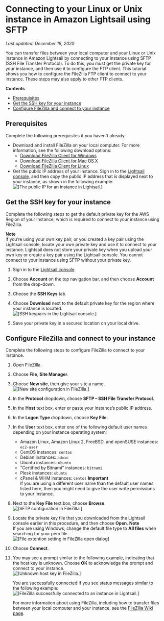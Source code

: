 # Connecting to your Linux or Unix instance in Amazon Lightsail using SFTP<a name="amazon-lightsail-connecting-to-linux-unix-instance-using-sftp"></a>

 *Last updated: December 18, 2020* 

You can transfer files between your local computer and your Linux or Unix instance in Amazon Lightsail by connecting to your instance using SFTP \(SSH File Transfer Protocol\)\. To do this, you must get the private key for your instance, and then use it to configure the FTP client\. This tutorial shows you how to configure the FileZilla FTP client to connect to your instance\. These steps may also apply to other FTP clients\.

**Contents**
+ [Prerequisites](#connecting-to-linux-unix-instance-using-sftp-prerequisites)
+ [Get the SSH key for your instance](#get-the-ssh-key-for-your-instance)
+ [Configure FileZilla and connect to your instance](#configure-filezilla-and-connect-to-your-instance)

## Prerequisites<a name="connecting-to-linux-unix-instance-using-sftp-prerequisites"></a>

Complete the following prerequisites if you haven't already:
+ Download and install FileZilla on your local computer\. For more information, see the following download options:
  + [Download FileZilla Client for Windows](https://filezilla-project.org/download.php?platform=win64)
  + [Download FileZilla Client for Mac OS X](https://filezilla-project.org/download.php?platform=osx)
  + [Download FileZilla Client for Linux](https://filezilla-project.org/download.php?platform=linux)
+ Get the public IP address of your instance\. Sign in to the [Lightsail console](https://lightsail.aws.amazon.com/), and then copy the public IP address that is displayed next to your instance, as shown in the following example:  
![\[The public IP for an instance in Lightsail.\]](https://d9yljz1nd5001.cloudfront.net/en_us/2c7274df55d082980824e6f5d4268a07/images/amazon-lightsail-instance-public-ip.png)

## Get the SSH key for your instance<a name="get-the-ssh-key-for-your-instance"></a>

Complete the following steps to get the default private key for the AWS Region of your instance, which is required to connect to your instance using FileZilla\.

**Note**  
If you’re using your own key pair, or you created a key pair using the Lightsail console, locate your own private key and use it to connect to your instance\. Lightsail does not store your private key when you upload your own key or create a key pair using the Lightsail console\. You cannot connect to your instance using SFTP without your private key\.

1. Sign in to the [Lightsail console](https://lightsail.aws.amazon.com/)\.

1. Choose **Account** on the top navigation bar, and then choose **Account** from the drop\-down\.

1. Choose the **SSH Keys** tab\.

1. Choose **Download** next to the default private key for the region where your instance is located\.  
![\[SSH keypairs in the Lightsail console.\]](https://d9yljz1nd5001.cloudfront.net/en_us/2c7274df55d082980824e6f5d4268a07/images/amazon-lightsail-ssh-key-pairs.png)

1. Save your private key in a secured location on your local drive\.

## Configure FileZilla and connect to your instance<a name="configure-filezilla-and-connect-to-your-instance"></a>

Complete the following steps to configure FileZilla to connect to your instance\.

1. Open FileZilla\.

1. Choose **File**, **Site Manager**\.

1. Choose **New site**, then give your site a name\.  
![\[New site configuration in FileZilla.\]](https://d9yljz1nd5001.cloudfront.net/en_us/2c7274df55d082980824e6f5d4268a07/images/amazon-lightsail-filezilla-sftp-new-site.png)

1. In the **Protocol** dropdown, choose **SFTP – SSH File Transfer Protocol**\.

1. In the **Host** text box, enter or paste your instance’s public IP address\.

1. In the **Logon Type** dropdown, choose **Key File**\.

1. In the **User** text box, enter one of the following default user names depending on your instance operating system:
   + Amazon Linux, Amazon Linux 2, FreeBSD, and openSUSE instances: `ec2-user`
   + CentOS instances: `centos`
   + Debian instances: `admin`
   + Ubuntu instances: `ubuntu`
   + "Certified by Bitnami" instances: `bitnami`
   + Plesk instances: `ubuntu`
   + cPanel & WHM instances: `centos`
**Important**  
If you are using a different user name than the default user names listed here, then you might need to give the user write permissions to your instance\.

1. Next to the **Key File** text box, choose **Browse**\.  
![\[SFTP configuration in FileZilla.\]](https://d9yljz1nd5001.cloudfront.net/en_us/2c7274df55d082980824e6f5d4268a07/images/amazon-lightsail-filezilla-sftp-configuration.png)

1. Locate the private key file that you downloaded from the Lightsail console earlier in this procedure, and then choose **Open**\.
**Note**  
If you are using Windows, change the default file type to **All files** when searching for your pem file\.  
![\[File extention setting in FileZilla open dialog\]](https://d9yljz1nd5001.cloudfront.net/en_us/2c7274df55d082980824e6f5d4268a07/images/amazon-lightsail-filezilla-file-extention-setting.png)

1. Choose **Connect**\.

1. You may see a prompt similar to the following example, indicating that the host key is unknown\. Choose **OK** to acknowledge the prompt and connect to your instance\.  
![\[Unknown host key in FileZilla.\]](https://d9yljz1nd5001.cloudfront.net/en_us/2c7274df55d082980824e6f5d4268a07/images/amazon-lightsail-filezilla-unknown-hostkeypng)

   You are successfully connected if you see status messages similar to the following example:  
![\[FileZilla successfully connected to an instance in Lightsail.\]](https://d9yljz1nd5001.cloudfront.net/en_us/2c7274df55d082980824e6f5d4268a07/images/amazon-lightsail-filezilla-sftp-successfully-connected.png)

   For more information about using FileZilla, including how to transfer files between your local computer and your instance, see the [FileZilla Wiki page](https://wiki.filezilla-project.org/Using)\.